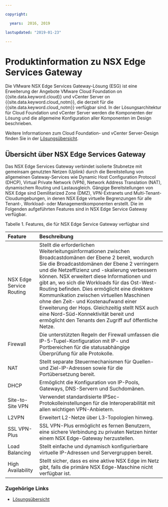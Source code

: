```yaml
---

copyright:

  years:  2016, 2019

lastupdated: "2019-01-23"

---
```


# Produktinformation zu NSX Edge Services Gateway

Die VMware NSX Edge Services Gateway-Lösung (ESG) ist eine Erweiterung der Angebote VMware Cloud Foundation on {{site.data.keyword.cloud}} und vCenter Server on {{site.data.keyword.cloud_notm}}, die derzeit für die {{site.data.keyword.cloud_notm}} verfügbar sind. In der Lösungsarchitektur für Cloud Foundation und vCenter Server werden die Komponenten der Lösung und die allgemeine Konfiguration aller Komponenten im Design beschrieben.

Weitere Informationen zum Cloud Foundation- und vCenter Server-Design finden Sie in der [Lösungsübersicht](/docs/services/vmwaresolutions/archiref/solution/solution_overview.html).

## Übersicht über NSX Edge Services Gateway

Das NSX Edge Services Gateway verbindet isolierte Stubnetze mit gemeinsam genutzten Netzen (Uplink) durch die Bereitstellung von allgemeinen Gateway-Services wie Dynamic Host Configuration Protocol (DHCP), Virtual Private Network (VPN), Network Address Translation (NAT), dynamischem Routing und Lastausgleich. Gängige Bereitstellungen von NSX Edge sind Demilitarized Zone (DMZ), VPN-Extranets und Multi-Tenant-Cloudumgebungen, in denen NSX Edge virtuelle Begrenzungen für alle Tenant-, Workload- oder Managementkomponenten erstellt. Die im Folgenden aufgeführten Features sind in NSX Edge Service Gateway verfügbar.

Tabelle 1. Features, die für NSX Edge Service Gateway verfügbar sind

| Feature | Beschreibung |
|:------- |:----------- |
| NSX Edge Service Routing | Stellt die erforderlichen Weiterleitungsinformationen zwischen Broadcastdomänen der Ebene 2 bereit, wodurch Sie die Broadcastdomänen der Ebene 2 verringern und die Netzeffizienz und -skalierung verbessern können. NSX erweitert diese Informationen und gibt an, wo sich die Workloads für das Ost-West-Routing befinden. Dies ermöglicht eine direktere Kommunikation zwischen virtuellen Maschinen ohne den Zeit- und Kostenaufwand einer Erweiterung der Hops. Gleichzeitig stellt NSX auch eine Nord-Süd-Konnektivität bereit und ermöglicht den Tenants den Zugriff auf öffentliche Netze. |
| Firewall | Die unterstützten Regeln der Firewall umfassen die IP-5-Tupel-Konfiguration mit IP- und Portbereichen für die statusabhängige Überprüfung für alle Protokolle. |
| NAT | Stellt separate Steuermechanismen für Quellen- und Ziel-IP-Adressen sowie für die Portübersetzung bereit. |
| DHCP | Ermöglicht die Konfiguration von IP-Pools, Gateways, DNS-Servern und Suchdomänen. |
| Site-to-Site VPN | Verwendet standardisierte IPSec-Protokolleinstellungen für die Interoperabilität mit allen wichtigen VPN-Anbietern. |
| L2VPN | Erweitert L2-Netze über L3-Topologien hinweg. |
| SSL VPN-Plus |  SSL VPN-Plus ermöglicht es fernen Benutzern, eine sichere Verbindung zu privaten Netzen hinter einem NSX Edge-Gateway herzustellen. |
| Load Balancing | Stellt einfache und dynamisch konfigurierbare virtuelle IP-Adressen und Servergruppen bereit. |
| High Availability | Stellt sicher, dass es eine aktive NSX Edge im Netz gibt, falls die primäre NSX Edge-Maschine nicht verfügbar ist. |

### Zugehörige Links

* [Lösungsübersicht](/docs/services/vmwaresolutions/archiref/solution/solution_overview.html)

